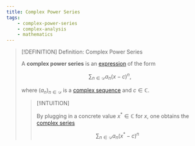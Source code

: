 ```yaml
---
title: Complex Power Series
tags:
    - complex-power-series
    - complex-analysis
    - mathematics
---
```


>[!DEFINITION] Definition: Complex Power Series
>
>A **complex power series** is an [expression](../../../../../Logic/Formal%20Languages/Expression.md) of the form
>
>$$
>\sum_{n\in \mathcal{D}} a_n (x-c)^n,
>$$
>
>where $(a_n)_{n \in \mathcal{D}}$ is a [complex sequence](../Complex%20Sequences/index.md) and $c \in \mathbb{C}$.
>
>>[!INTUITION]
>>
>>By plugging in a concrete value $x^\ast \in \mathbb{C}$ for $x$, one obtains the [complex series](../Complex%20Series/index.md)
>>
>>$$
>>\sum_{n \in \mathcal{D}} a_n (x^{\ast} - c)^n
>>$$
>>
>

